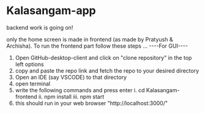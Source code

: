 # Kalasangam-app











backend work is going on!

only the home screen is made in frontend (as made by Pratyush & Archisha).
To run the frontend part follow these steps ...
----For GUI----
1. Open GitHub-desktop-client and click on "clone repository" in the top left options
2. copy and paste the repo link and fetch the repo to your desired directory
3. Open an IDE (say VSCODE) to that directory
4. open terminal
5. write the following commands and press enter
     i.      cd Kalasangam-frontend
     ii.     npm install
     iii.    npm start
6. this should run in your web browser "http://localhost:3000/"
